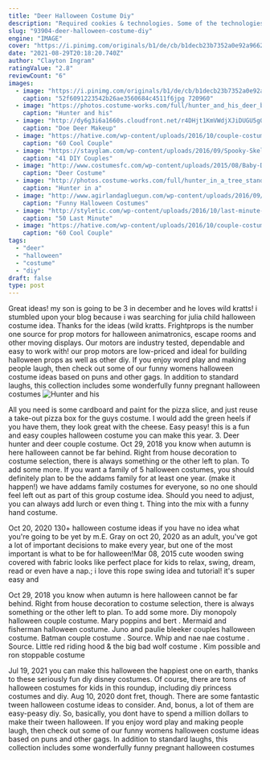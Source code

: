 ```yaml
---
title: "Deer Halloween Costume Diy"
description: "Required cookies & technologies. Some of the technologies we use are necessary for critical functions like security and site integrity, account authentication, security and privacy preferences, internal site"
slug: "93904-deer-halloween-costume-diy"
engine: "IMAGE"
cover: "https://i.pinimg.com/originals/b1/de/cb/b1decb23b7352a0e92a966251e1550a4.jpg"
date: "2021-08-29T20:18:20.740Z"
author: "Clayton Ingram"
ratingValue: "2.8"
reviewCount: "6"
images:
  - image: "https://i.pinimg.com/originals/b1/de/cb/b1decb23b7352a0e92a966251e1550a4.jpg"
    caption: "52f6091223542b26ae3560684c4511f6jpg 720960"
  - image: "https://photos.costume-works.com/full/hunter_and_his_deer_babies.jpg"
    caption: "Hunter and his"
  - image: "http://dy6g3i6a1660s.cloudfront.net/r4DHjt1KmVWdjXJiDUGU5gOVA1M/tlw-4c/venusocean/doe-deer-makeup-tutorial-halloween-.jpg"
    caption: "Doe Deer Makeup"
  - image: "https://hative.com/wp-content/uploads/2016/10/couple-costumes/26-couple-costume-ideas-2.jpg"
    caption: "60 Cool Couple"
  - image: "https://stayglam.com/wp-content/uploads/2016/09/Spooky-Skeleton-Couples-Costumes.jpg"
    caption: "41 DIY Couples"
  - image: "http://www.costumesfc.com/wp-content/uploads/2015/08/Baby-Deer-Costume.jpg"
    caption: "Deer Costume"
  - image: "http://photos.costume-works.com/full/hunter_in_a_tree_stand1.jpg"
    caption: "Hunter in a"
  - image: "http://www.agirlandagluegun.com/wp-content/uploads/2016/09/51746adcb88fdb68f581315a538331a9.jpg"
    caption: "Funny Halloween Costumes"
  - image: "http://styletic.com/wp-content/uploads/2016/10/last-minute-halloween-costumes/31-last-minute-halloween-costume-ideas.jpg"
    caption: "50 Last Minute"
  - image: "https://hative.com/wp-content/uploads/2016/10/couple-costumes/16-couple-costume-ideas.jpg"
    caption: "60 Cool Couple"
tags:
  - "deer"
  - "halloween"
  - "costume"
  - "diy"
draft: false
type: post
---
```


Great ideas! my son is going to be 3 in december and he loves wild kratts! i stumbled upon your blog because i was searching for julia child halloween costume idea. Thanks for the ideas (wild kratts. Frightprops is the number one source for prop motors for halloween animatronics, escape rooms and other moving displays. Our motors are industry tested, dependable and easy to work with! our prop motors are low-priced and ideal for building halloween props as well as other diy. If you enjoy word play and making people laugh, then check out some of our funny womens halloween costume ideas based on puns and other gags. In addition to standard laughs, this collection includes some wonderfully funny pregnant halloween costumes
![Hunter and his](https://photos.costume-works.com/full/hunter_and_his_deer_babies.jpg "Hunter and his")

All you need is some cardboard and paint for the pizza slice, and just reuse a take-out pizza box for the guys costume. I would add the green heels if you have them, they look great with the cheese. Easy peasy! this is a fun and easy couples halloween costume you can make this year. 3. Deer hunter and deer couple costume. Oct 29, 2018 you know when autumn is here halloween cannot be far behind. Right from house decoration to costume selection, there is always something or the other left to plan. To add some more. If you want a family of 5 halloween costumes, you should definitely plan to be the addams family for at least one year. (make it happen!) we have addams family costumes for everyone, so no one should feel left out as part of this group costume idea. Should you need to adjust, you can always add lurch or even thing t. Thing into the mix with a funny hand costume.
<!--inArticleAds-->

<!--galleryOne-->

Oct 20, 2020 130+ halloween costume ideas if you have no idea what you're going to be yet by m.E. Gray on oct 20, 2020 as an adult, you've got a lot of important decisions to make every year, but one of the most important is what to be for halloween!Mar 08, 2015 cute wooden swing covered with fabric looks like perfect place for kids to relax, swing, dream, read or even have a nap.; i love this rope swing idea and tutorial! it's super easy and
<!--inArticleAds-->

<!--galleryTwo-->

Oct 29, 2018 you know when autumn is here halloween cannot be far behind. Right from house decoration to costume selection, there is always something or the other left to plan. To add some more. Diy monopoly halloween couple costume. Mary poppins and bert . Mermaid and fisherman halloween costume. Juno and paulie bleeker couples halloween costume. Batman couple costume . Source. Whip and nae nae costume . Source. Little red riding hood & the big bad wolf costume . Kim possible and ron stoppable costume
<!--galleryThree-->

Jul 19, 2021 you can make this halloween the happiest one on earth, thanks to these seriously fun diy disney costumes. Of course, there are tons of halloween costumes for kids in this roundup, including diy princess costumes and diy. Aug 10, 2020 dont fret, though. There are some fantastic tween halloween costume ideas to consider. And, bonus, a lot of them are easy-peasy diy. So, basically, you dont have to spend a million dollars to make their tween halloween. If you enjoy word play and making people laugh, then check out some of our funny womens halloween costume ideas based on puns and other gags. In addition to standard laughs, this collection includes some wonderfully funny pregnant halloween costumes